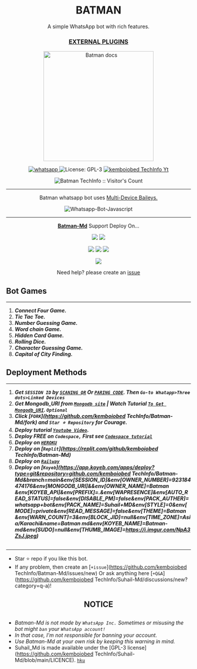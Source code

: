  <h1 align="center"> BATMAN </h1> 
<p align="center"> A simple WhatsApp bot with rich features. </p>

 
<h3 align="center"> <a href="https://github.com/kemboiobed TechInfo/BATMAN-Media"> EXTERNAL PLUGINS </a></h3> 




<p align="center">
  <a href="https://youtube.com/@kemboiobedtechinfo">
    <img alt="Batman docs" height="300" src="https://telegra.ph/file/ec9bc5038601821f2eb84.jpg">
  </a>
</p>
    
   
   
<p align="center">
  <a href="https://wa.me/+254740873466?text=Hi+Bro--+I+Need+Help.+I+messaged+you+from+REX-Md+Repo" target="_blank">
    <img alt="whatsapp" src="https://img.shields.io/badge/ Whatsapp -25D366?style=for-the-badge&logo=whatsapp&logoColor=white" />
  </a>
  <a aria-label="BATMAN_Md is free to us href="https://github.com/kemboiobed TechInfo/Batman-Md/blob/main/LICENCE" target="_blank">
    <img alt="License: GPL-3" src="https://badges.frapsoft.com/os/gpl/gpl.png?v=103)](https://opensource.org/licenses/GPL-3.0/" target="_blank" />
  </a>
  <a aria-label="Batman is free to use" href="https://youtube.com/@suhailtechinfo" target="_blank">
    <img alt="kemboiobed TechInfo Yt" src="https://img.shields.io/youtube/channel/subscribers/UCU071AMRqcd5mfTdCgJFwPg" target="_blank" />
  </a>

</p>
<p align="center"><img src="https://profile-counter.glitch.me/{kemboiobedtechInfo}/count.svg" alt="Batman TechInfo :: Visitor's Count" /></p>

---




<p align="center"> Batman whatsapp bot uses
  <a href="https://github.com/adiwajshing/Baileys">Multi-Device Baileys.</a>
</p>
<p align="center">
  <img title="Whatsapp-Bot-Javascript" src="https://img.shields.io/badge/Javascript-363303?style=for-the-badge&logo=javascript&logoColor=c6c631"></img>
</p>

---

<p align="center">
  <a href="https://github.com/Batman TechInfo/Batman MD"><b>Batman-Md</b></a> Support Deploy On...
</p>

<p align="center">
  <a href="https://github.com/kemboiobed TechInfo/Batman-Md/blob/main/temp/deploy-on-vps.md"><img src="https://img.shields.io/badge/self hosting-3d1513?style=for-the-badge&logo=serverless&logoColor=FD5750"></a>
  <a href="https://railway.app/template/GZOvIe?referralCode=wVDLrh"><img src="https://img.shields.io/badge/railway-3e164f?style=for-the-badge&logo=railway&logoColor=0B0D0E"></a>
</p>
<p align="center">
  <a href="https://Batman-web01.vercel.app/deploy.html"><img src="https://img.shields.io/badge/heroku-9d7acc?style=for-the-badge&logo=heroku&logoColor=430098"></a>
  <a href="https://Batman-web01.vercel.app/replit.html"><img src="https://img.shields.io/badge/replit-253c99?style=for-the-badge&logo=replit&logoColor=F26207"></a>
  <a href="https://app.koyeb.com/apps/deploy?type=git&repository=github.com/Batman TechInfo/batman-Md&branch=main&env[SESSION_ID]&env[OWNER_NUMBER]=254740873466&env[MONGODB_URI]&&env[OWNER_NAME]=Batman &env[KOYEB_API]&env[PREFIX]=.&env[WAPRESENCE]&env[AUTO_READ_STATUS]=false&env[DISABLE_PM]=false&env[PACK_AUTHER]=whatsapp+bot&env[PACK_NAME]=Batman+MD&env[STYLE]=0&env[MODE]=private&env[READ_MESSAGE]=false&env[THEME]=Batman &env[WARN_COUNT]=3&env[BLOCK_JID]=null&env[TIME_ZONE]=Africa/ Nairobi/&name=Batman-md&env[KOYEB_NAME]=Batman-md&env[SUDO]=null&env[THUMB_IMAGE]=https://i.imgur.com/NpA3ZsJ.jpeg"><img src="https://img.shields.io/badge/koyeb-033604?style=for-the-badge&logo=koyeb&logoColor=white"></a>
</p>
<p align="center">
  <a href="https://youtu.be/3NdJb6_1cJM"><img src="https://img.shields.io/badge/CodeSpace-green?colorA=%23ff000&colorB=%23017e40&style=for-the-badge&logo=git&logoColor=white"></a>
</p>
<p align="center">Need help? please create an <a href="https://github.com/kemboiobed TechInfo/Batman-Md/issues">issue</a></p>

 



## Bot Games
---
1. ***Connect Four Game.***
2.  ***Tic Tac Toe.***
3.  ***Number Guessing Game.***
4.  ***Word chain Game.***
5.  ***Hidden Card Game.***
6.  ***Rolling Dice.***
7.  ***Character Guessing Game.***
8.  ***Capital of City Finding.***
##


 




    
   
## Deployment Methods
---
1.  ***Get `SESSION ID` by [`SCANING QR`](https://suhail-md-vtsf.onrender.com/) Or [`PARING CODE`](https://Batman-md-vtsf.onrender.com/code). Then `Go-to Whatapp>Three dots>Linked Devices`***
2.  ***Get Mongodb_URI from [`Mongodb site`](https://www.mongodb.com/) | Watch Tutorial [`To Get Mongodb_URI`](https://youtu.be/6rnftFl0fAI). `Optional`***
3.  ***Click [`FORK`](https://github.com/kemboiobed TechInfo/Batman-Md/fork) and `Star ⭐ Repository` for Courage.***
4.  ***Deploy tutorial [`Youtube Video`](https://youtu.be/6rnftFl0fAI).***
5.  ***Deploy FREE on `Codespace,` First see [`Codespace tutorial`](https://youtu.be/3NdJb6_1cJM)***
6.  ***Deploy on [`HEROKU`](https://dashboard.heroku.com/new?template=https%3A%2F%2Fgithub.com%2FkemboiobedTechInfo%2Fbatman-)***
7.  ***Deploy on [`Replit`](https://replit.com/github/kemboiobed TechInfo/Batman-Md)***
8.  ***Deploy on [`Railway`](https://railway.app/template/GZOvIe?referralCode=wVDLrh)***
9.  ***Deploy on [`Koyeb`](https://app.koyeb.com/apps/deploy?type=git&repository=github.com/kemboiobed TechInfo/Batman-Md&branch=main&env[SESSION_ID]&env[OWNER_NUMBER]=923184474176&env[MONGODB_URI]&&env[OWNER_NAME]=Batman &env[KOYEB_API]&env[PREFIX]=.&env[WAPRESENCE]&env[AUTO_READ_STATUS]=false&env[DISABLE_PM]=false&env[PACK_AUTHER]=whatsapp+bot&env[PACK_NAME]=Suhail+MD&env[STYLE]=0&env[MODE]=private&env[READ_MESSAGE]=false&env[THEME]=Batman &env[WARN_COUNT]=3&env[BLOCK_JID]=null&env[TIME_ZONE]=Asia/Karachi&name=Batman md&env[KOYEB_NAME]=Batman-md&env[SUDO]=null&env[THUMB_IMAGE]=https://i.imgur.com/NpA3ZsJ.jpeg)***

##
---


- Star ⭐ repo if you like this bot.
- If any problem, then create an [`+issue`](https://github.com/kemboiobed TechInfo/Batman-Md/issues/new) Or ask anything here [`+Q&A`](https://github.com/kemboiobed TechInfo/Suhail-Md/discussions/new?category=q-a)!



<h2 align="center">  NOTICE
</h2>
   
## 

- *Batman-Md is not made by `WhatsApp Inc.` Sometimes or misusing the bot might `ban` your `WhatsApp account!`*
- *In that case, I'm not responsible for banning your account.*
- *Use Batman-Md at your own risk by keeping this warning in mind.*
- Suhail_Md is made available under the [GPL-3 license](https://github.com/kemboiobed TechInfo/Suhail-Md/blob/main/LICENCE). [`hku`](https://dashboard.heroku.com/new?template=https%3A%2F%2Fgithub.com%2FbatmanTechInfo%2FSuhail-)
